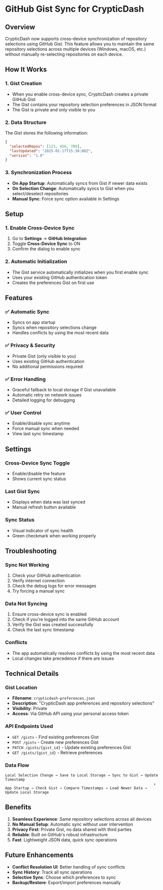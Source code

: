 # GitHub Gist Sync for CrypticDash

## Overview

CrypticDash now supports cross-device synchronization of repository selections using GitHub Gist. This feature allows you to maintain the same repository selections across multiple devices (Windows, macOS, etc.) without manually re-selecting repositories on each device.

## How It Works

### 1. **Gist Creation**
- When you enable cross-device sync, CrypticDash creates a private GitHub Gist
- The Gist contains your repository selection preferences in JSON format
- The Gist is private and only visible to you

### 2. **Data Structure**
The Gist stores the following information:
```json
{
  "selectedRepos": [123, 456, 789],
  "lastUpdated": "2025-01-17T15:30:00Z",
  "version": "1.0"
}
```

### 3. **Synchronization Process**
- **On App Startup**: Automatically syncs from Gist if newer data exists
- **On Selection Change**: Automatically syncs to Gist when you select/deselect repositories
- **Manual Sync**: Force sync option available in Settings

## Setup

### 1. **Enable Cross-Device Sync**
1. Go to **Settings** → **GitHub Integration**
2. Toggle **Cross-Device Sync** to ON
3. Confirm the dialog to enable sync

### 2. **Automatic Initialization**
- The Gist service automatically initializes when you first enable sync
- Uses your existing GitHub authentication token
- Creates the preferences Gist on first use

## Features

### ✅ **Automatic Sync**
- Syncs on app startup
- Syncs when repository selections change
- Handles conflicts by using the most recent data

### ✅ **Privacy & Security**
- Private Gist (only visible to you)
- Uses existing GitHub authentication
- No additional permissions required

### ✅ **Error Handling**
- Graceful fallback to local storage if Gist unavailable
- Automatic retry on network issues
- Detailed logging for debugging

### ✅ **User Control**
- Enable/disable sync anytime
- Force manual sync when needed
- View last sync timestamp

## Settings

### **Cross-Device Sync Toggle**
- Enable/disable the feature
- Shows current sync status

### **Last Gist Sync**
- Displays when data was last synced
- Manual refresh button available

### **Sync Status**
- Visual indicator of sync health
- Green checkmark when working properly

## Troubleshooting

### **Sync Not Working**
1. Check your GitHub authentication
2. Verify internet connection
3. Check the debug logs for error messages
4. Try forcing a manual sync

### **Data Not Syncing**
1. Ensure cross-device sync is enabled
2. Check if you're logged into the same GitHub account
3. Verify the Gist was created successfully
4. Check the last sync timestamp

### **Conflicts**
- The app automatically resolves conflicts by using the most recent data
- Local changes take precedence if there are issues

## Technical Details

### **Gist Location**
- **Filename**: `crypticdash-preferences.json`
- **Description**: "CrypticDash app preferences and repository selections"
- **Visibility**: Private
- **Access**: Via GitHub API using your personal access token

### **API Endpoints Used**
- `GET /gists` - Find existing preferences Gist
- `POST /gists` - Create new preferences Gist
- `PATCH /gists/{gist_id}` - Update existing preferences Gist
- `GET /gists/{gist_id}` - Retrieve preferences

### **Data Flow**
```
Local Selection Change → Save to Local Storage → Sync to Gist → Update Timestamp
                                                                    ↓
App Startup → Check Gist → Compare Timestamps → Load Newer Data → Update Local Storage
```

## Benefits

1. **Seamless Experience**: Same repository selections across all devices
2. **No Manual Setup**: Automatic sync without user intervention
3. **Privacy First**: Private Gist, no data shared with third parties
4. **Reliable**: Built on GitHub's robust infrastructure
5. **Fast**: Lightweight JSON data, quick sync operations

## Future Enhancements

- **Conflict Resolution UI**: Better handling of sync conflicts
- **Sync History**: Track all sync operations
- **Selective Sync**: Choose which preferences to sync
- **Backup/Restore**: Export/import preferences manually

